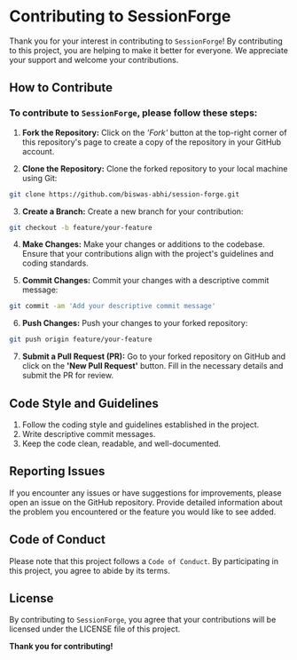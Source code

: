 # Contributing to SessionForge

Thank you for your interest in contributing to `SessionForge`! By contributing to this project, you are helping to make it better for everyone. We appreciate your support and welcome your contributions.

## How to Contribute

### To contribute to `SessionForge`, please follow these steps:

1. **Fork the Repository:** Click on the _'Fork'_ button at the top-right corner of this repository's page to create a copy of the repository in your GitHub account.

2. **Clone the Repository:** Clone the forked repository to your local machine using Git:

```bash
git clone https://github.com/biswas-abhi/session-forge.git
```

3. **Create a Branch:** Create a new branch for your contribution:

```bash
git checkout -b feature/your-feature
```

4. **Make Changes:** Make your changes or additions to the codebase. Ensure that your contributions align with the project's guidelines and coding standards.

5. **Commit Changes:** Commit your changes with a descriptive commit message:

```bash
git commit -am 'Add your descriptive commit message'
```

6. **Push Changes:** Push your changes to your forked repository:

```bash
git push origin feature/your-feature
```

7. **Submit a Pull Request (PR):** Go to your forked repository on GitHub and click on the **'New Pull Request'** button. Fill in the necessary details and submit the PR for review.

## Code Style and Guidelines

1. Follow the coding style and guidelines established in the project.
2. Write descriptive commit messages.
3. Keep the code clean, readable, and well-documented.

## Reporting Issues

If you encounter any issues or have suggestions for improvements, please open an issue on the GitHub repository. Provide detailed information about the problem you encountered or the feature you would like to see added.

## Code of Conduct

Please note that this project follows a `Code of Conduct`. By participating in this project, you agree to abide by its terms.

## License

By contributing to `SessionForge`, you agree that your contributions will be licensed under the LICENSE file of this project.

**Thank you for contributing!**
